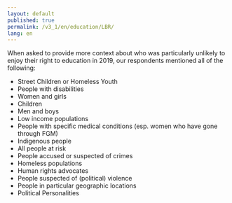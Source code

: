 ```yaml
---
layout: default
published: true
permalink: /v3_1/en/education/LBR/
lang: en
---
```

When asked to provide more context about who was particularly unlikely to enjoy their right to education in 2019, our respondents mentioned all of the following: 

- Street Children or Homeless Youth 
- People with disabilities 
- Women and girls 
- Children 
- Men and boys 
- Low income populations 
- People with specific medical conditions (esp. women who have gone through FGM) 
- Indigenous people 
- All people at risk 
- People accused or suspected of crimes 
- Homeless populations 
- Human rights advocates 
- People suspected of (political) violence 
- People in particular geographic locations 
- Political Personalities
 